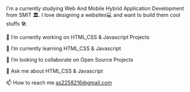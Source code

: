 I'm a currently studying Web And Mobile Hybrid Application Development from SMIT 🏛. I love designing a websites💻 and want to build them cool stuffs 🛠️.


🔭 I’m currently working on HTML,CSS & Javascript Projects

🌱 I’m currently learning  HTML,CSS & Javascript

👯 I’m looking to collaborate on Open Source Projects

💬 Ask me about  HTML,CSS & Javascript

📫 How to reach me as2258216@gmail.com

